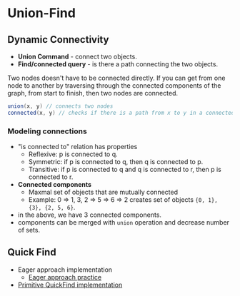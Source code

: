 # Union-Find

## Dynamic Connectivity

- **Union Command** - connect two objects.
- **Find/connected query** - is there a path connecting the two objects.

Two nodes doesn't have to be connected directly. If you can get from one node to another by traversing through the connected components of the graph, from start to finish, then two nodes are connected.

```java
union(x, y) // connects two nodes
connected(x, y) // checks if there is a path from x to y in a connected graph
```

### Modeling connections

- "is connected to" relation has properties
  - Reflexive: p is connected to q.
  - Symmetric: if p is connected to q, then q is connected to p.
  - Transitive: if p is connected to q and q is connected to r, then p is connected to r.
- **Connected components**
  - Maxmal set of objects that are mutually connected
  - Example: 0 => 1, 3, 2 => 5 => 6 => 2
    creates set of objects `{0, 1}, {3}, {2, 5, 6}`.
- in the above, we have 3 connected components.
- components can be merged with `union` operation and decrease number of sets.

## Quick Find

- Eager approach implementation
  - [Eager approach practice](./eager-approach.js)
- [Primitive QuickFind implementation](./QuickFind.js)
